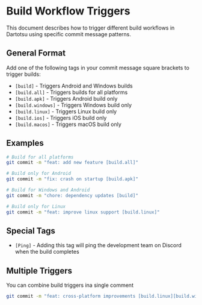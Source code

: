 # Build Workflow Triggers

This document describes how to trigger different build workflows in Dartotsu using specific commit message patterns.

## General Format
Add one of the following tags in your commit message square brackets to trigger builds:

- `[build]` - Triggers Android and Windows builds
- `[build.all]` - Triggers builds for all platforms
- `[build.apk]` - Triggers Android build only
- `[build.windows]` - Triggers Windows build only 
- `[build.linux]` - Triggers Linux build only
- `[build.ios]` - Triggers iOS build only
- `[build.macos]` - Triggers macOS build only

## Examples

```bash
# Build for all platforms
git commit -m "feat: add new feature [build.all]"

# Build only for Android
git commit -m "fix: crash on startup [build.apk]"

# Build for Windows and Android
git commit -m "chore: dependency updates [build]"

# Build only for Linux
git commit -m "feat: improve linux support [build.linux]"
```

## Special Tags

 - `[Ping]` - Adding this tag will ping the development team on Discord when the build completes

 ## Multiple Triggers

 You can combine build triggers ina single comment

 ```bash
 git commit -m "feat: cross-platform improvements [build.linux][build.windows]"
 ```

 
